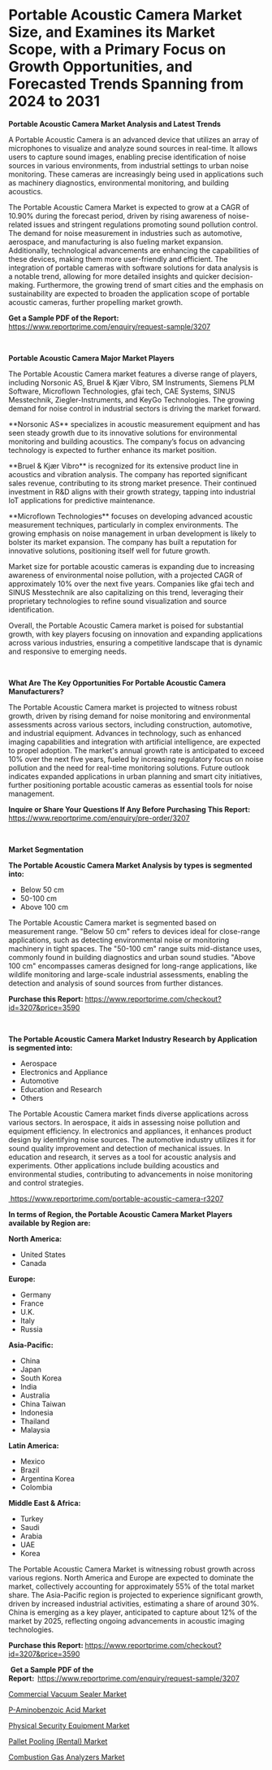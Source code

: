 <p><h1>Portable Acoustic Camera Market Size, and Examines its Market Scope, with a Primary Focus on Growth Opportunities, and Forecasted Trends Spanning from 2024 to 2031</h1></p><p><strong>Portable Acoustic Camera Market Analysis and Latest Trends</strong></p>
<p><p>A Portable Acoustic Camera is an advanced device that utilizes an array of microphones to visualize and analyze sound sources in real-time. It allows users to capture sound images, enabling precise identification of noise sources in various environments, from industrial settings to urban noise monitoring. These cameras are increasingly being used in applications such as machinery diagnostics, environmental monitoring, and building acoustics.</p><p>The Portable Acoustic Camera Market is expected to grow at a CAGR of 10.90% during the forecast period, driven by rising awareness of noise-related issues and stringent regulations promoting sound pollution control. The demand for noise measurement in industries such as automotive, aerospace, and manufacturing is also fueling market expansion. Additionally, technological advancements are enhancing the capabilities of these devices, making them more user-friendly and efficient. The integration of portable cameras with software solutions for data analysis is a notable trend, allowing for more detailed insights and quicker decision-making. Furthermore, the growing trend of smart cities and the emphasis on sustainability are expected to broaden the application scope of portable acoustic cameras, further propelling market growth.</p></p>
<p><strong>Get a Sample PDF of the Report:&nbsp;</strong> <a href="https://www.reportprime.com/enquiry/request-sample/3207">https://www.reportprime.com/enquiry/request-sample/3207</a></p>
<p>&nbsp;</p>
<p><strong>Portable Acoustic Camera Major Market Players</strong></p>
<p><p>The Portable Acoustic Camera market features a diverse range of players, including Norsonic AS, Bruel & Kjær Vibro, SM Instruments, Siemens PLM Software, Microflown Technologies, gfai tech, CAE Systems, SINUS Messtechnik, Ziegler-Instruments, and KeyGo Technologies. The growing demand for noise control in industrial sectors is driving the market forward.</p><p>**Norsonic AS** specializes in acoustic measurement equipment and has seen steady growth due to its innovative solutions for environmental monitoring and building acoustics. The company’s focus on advancing technology is expected to further enhance its market position.</p><p>**Bruel & Kjær Vibro** is recognized for its extensive product line in acoustics and vibration analysis. The company has reported significant sales revenue, contributing to its strong market presence. Their continued investment in R&D aligns with their growth strategy, tapping into industrial IoT applications for predictive maintenance.</p><p>**Microflown Technologies** focuses on developing advanced acoustic measurement techniques, particularly in complex environments. The growing emphasis on noise management in urban development is likely to bolster its market expansion. The company has built a reputation for innovative solutions, positioning itself well for future growth.</p><p>Market size for portable acoustic cameras is expanding due to increasing awareness of environmental noise pollution, with a projected CAGR of approximately 10% over the next five years. Companies like gfai tech and SINUS Messtechnik are also capitalizing on this trend, leveraging their proprietary technologies to refine sound visualization and source identification.</p><p>Overall, the Portable Acoustic Camera market is poised for substantial growth, with key players focusing on innovation and expanding applications across various industries, ensuring a competitive landscape that is dynamic and responsive to emerging needs.</p></p>
<p>&nbsp;</p>
<p><strong>What Are The Key Opportunities For Portable Acoustic Camera Manufacturers?</strong></p>
<p><p>The Portable Acoustic Camera market is projected to witness robust growth, driven by rising demand for noise monitoring and environmental assessments across various sectors, including construction, automotive, and industrial equipment. Advances in technology, such as enhanced imaging capabilities and integration with artificial intelligence, are expected to propel adoption. The market's annual growth rate is anticipated to exceed 10% over the next five years, fueled by increasing regulatory focus on noise pollution and the need for real-time monitoring solutions. Future outlook indicates expanded applications in urban planning and smart city initiatives, further positioning portable acoustic cameras as essential tools for noise management.</p></p>
<p><strong>Inquire or Share Your Questions If Any Before Purchasing This Report:</strong> <a href="https://www.reportprime.com/enquiry/pre-order/3207">https://www.reportprime.com/enquiry/pre-order/3207</a></p>
<p>&nbsp;</p>
<p><strong>Market Segmentation</strong></p>
<p><strong>The Portable Acoustic Camera Market Analysis by types is segmented into:</strong></p>
<p><ul><li>Below 50 cm</li><li>50-100 cm</li><li>Above 100 cm</li></ul></p>
<p><p>The Portable Acoustic Camera market is segmented based on measurement range. "Below 50 cm" refers to devices ideal for close-range applications, such as detecting environmental noise or monitoring machinery in tight spaces. The "50-100 cm" range suits mid-distance uses, commonly found in building diagnostics and urban sound studies. "Above 100 cm" encompasses cameras designed for long-range applications, like wildlife monitoring and large-scale industrial assessments, enabling the detection and analysis of sound sources from further distances.</p></p>
<p><strong>Purchase this Report:&nbsp;</strong><a href="https://www.reportprime.com/checkout?id=3207&price=3590">https://www.reportprime.com/checkout?id=3207&price=3590</a></p>
<p>&nbsp;</p>
<p><strong>The Portable Acoustic Camera Market Industry Research by Application is segmented into:</strong></p>
<p><ul><li>Aerospace</li><li>Electronics and Appliance</li><li>Automotive</li><li>Education and Research</li><li>Others</li></ul></p>
<p><p>The Portable Acoustic Camera market finds diverse applications across various sectors. In aerospace, it aids in assessing noise pollution and equipment efficiency. In electronics and appliances, it enhances product design by identifying noise sources. The automotive industry utilizes it for sound quality improvement and detection of mechanical issues. In education and research, it serves as a tool for acoustic analysis and experiments. Other applications include building acoustics and environmental studies, contributing to advancements in noise monitoring and control strategies.</p></p>
<p><a href="https://www.reportprime.com/portable-acoustic-camera-r3207">&nbsp;https://www.reportprime.com/portable-acoustic-camera-r3207</a></p>
<p><strong>In terms of Region, the Portable Acoustic Camera Market Players available by Region are:</strong></p>
<p>
    <p> <strong> North America: </strong>
        <ul>
            <li>United States</li>
            <li>Canada</li>
        </ul>
        </p> 
    <p> <strong> Europe: </strong>
        <ul>
            <li>Germany</li>
            <li>France</li>
            <li>U.K.</li>
            <li>Italy</li>
            <li>Russia</li>
        </ul>
        </p> 
    <p> <strong> Asia-Pacific: </strong>
        <ul>
            <li>China</li>
            <li>Japan</li>
            <li>South Korea</li>
            <li>India</li>
            <li>Australia</li>
            <li>China Taiwan</li>
            <li>Indonesia</li>
            <li>Thailand</li>
            <li>Malaysia</li>
        </ul>
        </p> 
    <p> <strong> Latin America: </strong>
        <ul>
            <li>Mexico</li>
            <li>Brazil</li>
            <li>Argentina Korea</li>
            <li>Colombia</li>
        </ul>
        </p> 
    <p> <strong> Middle East & Africa: </strong>
        <ul>
            <li>Turkey</li>
            <li>Saudi</li>
            <li>Arabia</li>
            <li>UAE</li>
            <li>Korea</li>
        </ul>
    </p>
    </p>
<p><p>The Portable Acoustic Camera Market is witnessing robust growth across various regions. North America and Europe are expected to dominate the market, collectively accounting for approximately 55% of the total market share. The Asia-Pacific region is projected to experience significant growth, driven by increased industrial activities, estimating a share of around 30%. China is emerging as a key player, anticipated to capture about 12% of the market by 2025, reflecting ongoing advancements in acoustic imaging technologies.</p></p>
<p><strong>Purchase this Report: </strong><a href="https://www.reportprime.com/checkout?id=3207&price=3590">https://www.reportprime.com/checkout?id=3207&price=3590</a></p>
<p>&nbsp;<strong>Get a Sample PDF of the Report:&nbsp;&nbsp;</strong><a href="https://www.reportprime.com/enquiry/request-sample/3207">https://www.reportprime.com/enquiry/request-sample/3207</a></p>
<p><strong></strong></p>
<p><p><a href="https://www.linkedin.com/pulse/commercial-vacuum-sealer-market-analysis-report-global-insights-ep4df?trackingId=a609S8LzTku5qs36Zm4ChQ%3D%3D">Commercial Vacuum Sealer Market</a></p><p><a href="https://issuu.com/reportprime-2/docs/p-aminobenzoic-acid-market-size-203_f0dc383caef6ca">P-Aminobenzoic Acid Market</a></p><p><a href="https://www.linkedin.com/pulse/future-insights-physical-security-equipment-market-trends-regional-letrf?trackingId=pZTdPmajQAqkmIYcO5Btgw%3D%3D">Physical Security Equipment Market</a></p><p><a href="https://issuu.com/reportprime-2/docs/pallet-pooling-rental-market-size-2_fec11c40ed3ff3">Pallet Pooling (Rental) Market</a></p><p><a href="https://www.linkedin.com/pulse/combustion-gas-analyzers-market-global-insights-sales-trends-74vmf?trackingId=1ORsLRqGSc27o7FjORaLlg%3D%3D">Combustion Gas Analyzers Market</a></p></p>